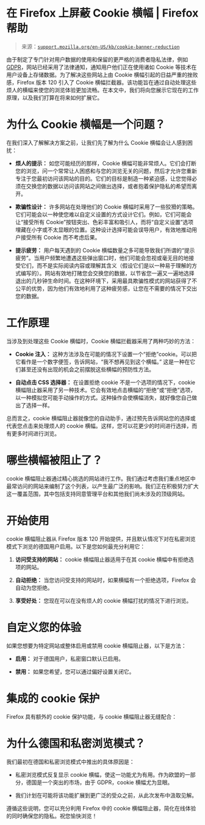 <!--yml

分类：未分类

日期：2024-05-27 14:28:15

-->

# 在 Firefox 上屏蔽 Cookie 横幅 | Firefox 帮助

> 来源：[`support.mozilla.org/en-US/kb/cookie-banner-reduction`](https://support.mozilla.org/en-US/kb/cookie-banner-reduction)

由于制定了专门针对用户数据的使用和保留的更严格的消费者隐私法律，例如[GDPR](https://wikipedia.org/wiki/General_Data_Protection_Regulation)，网站已经采用了法律通知，通知用户他们正在使用诸如 Cookie 等技术在用户设备上存储数据。为了解决这些网站上由 Cookie 横幅引起的日益严重的挫败感，Firefox 版本 120 引入了 Cookie 横幅拦截器。该功能旨在通过自动处理这些烦人的横幅来使您的浏览体验更加流畅。在本文中，我们将向您展示它现在的工作原理，以及我们打算在将来如何扩展它。

# 为什么 Cookie 横幅是一个问题？

在我们深入了解解决方案之前，让我们先了解为什么 Cookie 横幅会让人感到困扰：

+   **烦人的提示：** 如您可能经历的那样，Cookie 横幅可能非常烦人。它们会打断您的浏览，问一个常常让人困惑和与您的浏览无关的问题，然后才允许您重新专注于您最初访问该网站的目的。它们的目标是制造一种紧迫感，让您觉得必须在交换您的数据以访问该网站之间做出选择，或者抱着保护隐私的希望而离开。

+   **欺骗性设计：** 许多网站在处理他们的 Cookie 横幅时采用了一些狡猾的策略。它们可能会以一种使您难以自定义设置的方式设计它们。例如，它们可能会让“接受所有 Cookie”按钮突出、色彩丰富和吸引人，而将“自定义设置”选项埋藏在小字或不太显眼的位置。这种设计选择可能会误导用户，有效地推动用户接受所有 Cookie 而不考虑后果。

+   **提示疲劳：** 用户每天遇到的 Cookie 横幅数量之多可能导致我们所谓的“提示疲劳”。当用户频繁地遭遇这些弹出窗口时，他们可能会忽视或毫无目的地接受它们，而不是实际阅读内容或理解其含义（假设它们是以一种易于理解的方式编写的）。网站有效地打赌您会交换您的数据，以节省您一遍又一遍地选择退出的几秒钟生命时间。在这种环境下，采用最具欺骗性模式的网站获得了不公平的优势，因为他们有效地利用了这种疲劳感，让您在不需要的情况下交出您的数据。

# 工作原理

当涉及到处理这些 Cookie 横幅时，Cookie 横幅拦截器采用了两种巧妙的方法：

+   **Cookie 注入：** 这种方法涉及在可能的情况下设置一个“拒绝”cookie。可以把它看作是一个数字便签，告诉网站，“我不想再见到这个横幅。” 这是一种在它们甚至还没有出现的机会之前摆脱这些横幅的预防性方法。

+   **自动点击 CSS 选择器：** 在设置拒绝 cookie 不是一个选项的情况下，cookie 横幅阻止器采用了另一种技术。它会有效地点击横幅的“拒绝”或“拒绝”选项，以一种模拟您可能手动操作的方式。这种操作会使横幅消失，就好像您自己做出了选择一样。

总而言之，cookie 横幅阻止器就像您的自动助手，通过预先告诉网站您的选择或代表您点击来处理烦人的 cookie 横幅。这样，您可以花更少的时间进行选择，而有更多时间进行浏览。

# 哪些横幅被阻止了？

cookie 横幅阻止器通过精心挑选的网站进行工作。我们通过考虑我们重点地区中最常访问的网站来编制了这个列表，以产生最广泛的影响。我们正在积极努力扩大这一覆盖范围，其中包括支持同意管理平台和其他我们尚未涉及的顶级网站。

# 开始使用

cookie 横幅阻止器从 Firefox 版本 120 开始提供，并且默认情况下对在私密浏览模式下浏览的德国用户启用。以下是您如何最充分利用它：

1.  **访问受支持的网站：** cookie 横幅阻止器适用于在其 cookie 横幅中有拒绝选项的网站。

1.  **自动拒绝：** 当您访问受支持的网站时，如果横幅有一个拒绝选项，Firefox 会自动为您拒绝。

1.  **享受好处：** 您现在可以在没有烦人的 cookie 横幅打扰的情况下进行浏览。

# 自定义您的体验

如果您想要为特定网站或整体启用或禁用 cookie 横幅阻止器，以下是方法：

+   **启用：** 对于德国用户，私密窗口默认已启用。

+   **禁用：** 如果您希望，您可以通过偏好设置关闭它。

# 集成的 cookie 保护

Firefox 具有额外的 cookie 保护功能，与 cookie 横幅阻止器无缝配合：

# 为什么德国和私密浏览模式？

我们最初在德国和私密浏览模式中推出的具体原因是：

+   私密浏览模式反复显示 cookie 横幅，使这一功能尤为有用。作为欧盟的一部分，德国是一个突出的市场，由于 GDPR，cookie 横幅尤为显眼。

+   我们计划在可能将该功能扩展到更广泛的受众之前，从此次发布中汲取见解。

遵循这些说明，您可以充分利用 Firefox 中的 cookie 横幅阻止器，简化在线体验的同时确保您的隐私。祝您愉快浏览！
